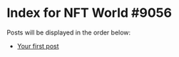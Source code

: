 # Index for NFT World #9056
Posts will be displayed in the order below:

- [Your first post](./001-first.md)

